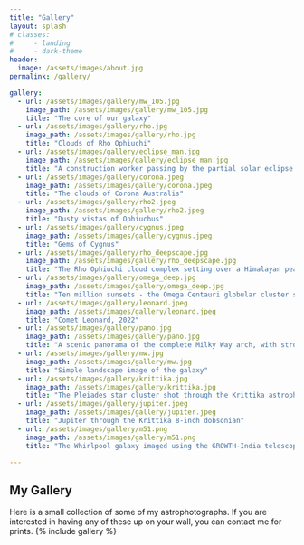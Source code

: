```yaml
---
title: "Gallery"
layout: splash
# classes: 
#     - landing
#     - dark-theme
header:
  image: /assets/images/about.jpg
permalink: /gallery/

gallery:
  - url: /assets/images/gallery/mw_105.jpg
    image_path: /assets/images/gallery/mw_105.jpg
    title: "The core of our galaxy"
  - url: /assets/images/gallery/rho.jpg
    image_path: /assets/images/gallery/rho.jpg
    title: "Clouds of Rho Ophiuchi"
  - url: /assets/images/gallery/eclipse_man.jpg
    image_path: /assets/images/gallery/eclipse_man.jpg
    title: "A construction worker passing by the partial solar eclipse of September 2022"
  - url: /assets/images/gallery/corona.jpeg
    image_path: /assets/images/gallery/corona.jpeg
    title: "The clouds of Corona Australis"
  - url: /assets/images/gallery/rho2.jpeg
    image_path: /assets/images/gallery/rho2.jpeg
    title: "Dusty vistas of Ophiuchus"
  - url: /assets/images/gallery/cygnus.jpeg
    image_path: /assets/images/gallery/cygnus.jpeg
    title: "Gems of Cygnus"
  - url: /assets/images/gallery/rho_deepscape.jpg
    image_path: /assets/images/gallery/rho_deepscape.jpg
    title: "The Rho Ophiuchi cloud complex setting over a Himalayan peak"
  - url: /assets/images/gallery/omega_deep.jpg
    image_path: /assets/images/gallery/omega_deep.jpg
    title: "Ten million sunsets - the Omega Centauri globular cluster setting against a mountainside"
  - url: /assets/images/gallery/leonard.jpeg
    image_path: /assets/images/gallery/leonard.jpeg
    title: "Comet Leonard, 2022"
  - url: /assets/images/gallery/pano.jpg
    image_path: /assets/images/gallery/pano.jpg
    title: "A scenic panorama of the complete Milky Way arch, with strong ripples of airglow"
  - url: /assets/images/gallery/mw.jpg
    image_path: /assets/images/gallery/mw.jpg
    title: "Simple landscape image of the galaxy"
  - url: /assets/images/gallery/krittika.jpg
    image_path: /assets/images/gallery/krittika.jpg
    title: "The Pleiades star cluster shot through the Krittika astrophotography rig"
  - url: /assets/images/gallery/jupiter.jpeg
    image_path: /assets/images/gallery/jupiter.jpeg
    title: "Jupiter through the Krittika 8-inch dobsonian"
  - url: /assets/images/gallery/m51.png
    image_path: /assets/images/gallery/m51.png
    title: "The Whirlpool galaxy imaged using the GROWTH-India telescope"

---
```

## My Gallery

Here is a small collection of some of my astrophotographs. If you are interested in having any of these up on your wall, you can contact me for prints.
{% include gallery %}


